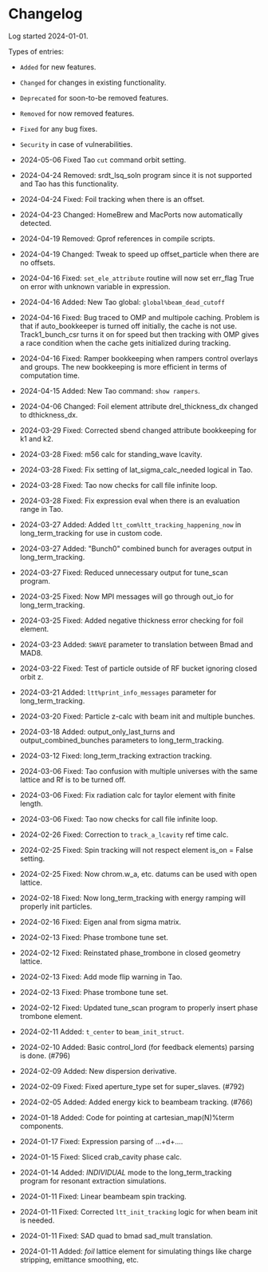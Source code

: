 # Changelog

Log started 2024-01-01.

Types of entries:
- `Added` for new features.
- `Changed` for changes in existing functionality.
- `Deprecated` for soon-to-be removed features.
- `Removed` for now removed features.
- `Fixed` for any bug fixes.
- `Security` in case of vulnerabilities.

- 2024-05-06 Fixed Tao `cut` command orbit setting.

- 2024-04-24 Removed: srdt_lsq_soln program since it is not supported and Tao has this functionality.

- 2024-04-24 Fixed: Foil tracking when there is an offset.

- 2024-04-23 Changed: HomeBrew and MacPorts now automatically detected.

- 2024-04-19 Removed: Gprof references in compile scripts.

- 2024-04-19 Changed: Tweak to speed up offset_particle when there are no offsets.

- 2024-04-16 Fixed: `set_ele_attribute` routine will now set err_flag True on error with unknown variable in expression.

- 2024-04-16 Added: New Tao global: `global%beam_dead_cutoff`

- 2024-04-16 Fixed: Bug traced to OMP and multipole caching. Problem is that if auto_bookkeeper is
turned off initially, the cache is not use. Track1_bunch_csr turns it on for speed but
then tracking with OMP gives a race condition when the cache gets initialized during tracking.

- 2024-04-16 Fixed: Ramper bookkeeping when rampers control overlays and groups. 
The new bookkeeping is more efficient in terms of computation time.

- 2024-04-15 Added: New Tao command: `show rampers`.

- 2024-04-06 Changed: Foil element attribute drel_thickness_dx changed to dthickness_dx.

- 2024-03-29 Fixed: Corrected sbend changed attribute bookkeeping for k1 and k2. 

- 2024-03-28 Fixed: m56 calc for standing_wave lcavity.

- 2024-03-28 Fixed: Fix setting of lat_sigma_calc_needed logical in Tao.

- 2024-03-28 Fixed: Tao now checks for call file infinite loop.

- 2024-03-28 Fixed: Fix expression eval when there is an evaluation range in Tao.

- 2024-03-27 Added: Added `ltt_com%ltt_tracking_happening_now` in long_term_tracking for use in custom code.

- 2024-03-27 Added: "Bunch0" combined bunch for averages output in long_term_tracking.

- 2024-03-27 Fixed:  Reduced unnecessary output for tune_scan program.

- 2024-03-25 Fixed: Now MPI messages will go through out_io for long_term_tracking.

- 2024-03-25 Fixed: Added negative thickness error checking for foil element.

- 2024-03-23 Added: `SWAVE` parameter to translation between Bmad and MAD8.

- 2024-03-22 Fixed: Test of particle outside of RF bucket ignoring closed orbit z.

- 2024-03-21 Added: `ltt%print_info_messages` parameter for long_term_tracking.

- 2024-03-20 Fixed: Particle z-calc with beam init and multiple bunches. 

- 2024-03-18 Added: output_only_last_turns and output_combined_bunches parameters to long_term_tracking. 

- 2024-03-12 Fixed: long_term_tracking extraction tracking. 

- 2024-03-06 Fixed: Tao confusion with multiple universes with the same lattice and Rf is to be turned off.

- 2024-03-06 Fixed: Fix radiation calc for taylor element with finite length.

- 2024-03-06 Fixed: Tao now checks for call file infinite loop.

- 2024-02-26 Fixed: Correction to `track_a_lcavity` ref time calc.

- 2024-02-25 Fixed: Spin tracking will not respect element is_on = False setting.

- 2024-02-25 Fixed: Now chrom.w_a, etc. datums can be used with open lattice. 

- 2024-02-18 Fixed: Now long_term_tracking with energy ramping will properly init particles.

- 2024-02-16 Fixed: Eigen anal from sigma matrix.

- 2024-02-13 Fixed: Phase trombone tune set.

- 2024-02-12 Fixed: Reinstated phase_trombone in closed geometry lattice.

- 2024-02-13 Fixed: Add mode flip warning in Tao.

- 2024-02-13 Fixed: Phase trombone tune set. 

- 2024-02-12 Fixed: Updated tune_scan program to properly insert phase trombone element. 

- 2024-02-11 Added: `t_center` to `beam_init_struct`. 

- 2024-02-10 Added: Basic control_lord (for feedback elements) parsing is done. (#796)

- 2024-02-09 Added: New dispersion derivative. 

- 2024-02-09 Fixed: Fixed aperture_type set for super_slaves. (#792)

- 2024-02-05 Added: Added energy kick to beambeam tracking. (#766)

- 2024-01-18 Added: Code for pointing at cartesian_map(N)%term components.

- 2024-01-17 Fixed: Expression parsing of ...+d+....

- 2024-01-15 Fixed: Sliced crab_cavity phase calc.

- 2024-01-14 Added: *INDIVIDUAL* mode to the long_term_tracking program for resonant extraction simulations.

- 2024-01-11 Fixed: Linear beambeam spin tracking.

- 2024-01-11 Fixed: Corrected `ltt_init_tracking` logic for when beam init is needed.

- 2024-01-11 Fixed: SAD quad to bmad sad_mult translation.

- 2024-01-11 Added: *foil* lattice element for simulating things like charge stripping, emittance smoothing, etc.

